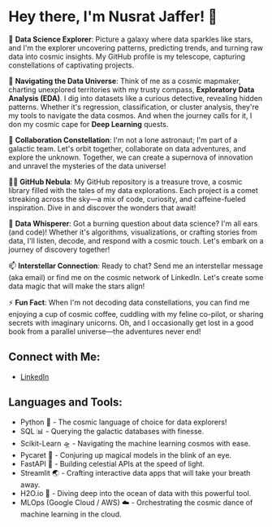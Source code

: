 # Hey there, I'm Nusrat Jaffer! 👋

🌟 **Data Science Explorer**: Picture a galaxy where data sparkles like stars, and I'm the explorer uncovering patterns, predicting trends, and turning raw data into cosmic insights. My GitHub profile is my telescope, capturing constellations of captivating projects.

🌱 **Navigating the Data Universe**: Think of me as a cosmic mapmaker, charting unexplored territories with my trusty compass, **Exploratory Data Analysis (EDA)**. I dig into datasets like a curious detective, revealing hidden patterns. Whether it's regression, classification, or cluster analysis, they're my tools to navigate the data cosmos. And when the journey calls for it, I don my cosmic cape for **Deep Learning** quests.

👯 **Collaboration Constellation**: I'm not a lone astronaut; I'm part of a galactic team. Let's orbit together, collaborate on data adventures, and explore the unknown. Together, we can create a supernova of innovation and unravel the mysteries of the data universe!

👨‍💻 **GitHub Nebula**: My GitHub repository is a treasure trove, a cosmic library filled with the tales of my data explorations. Each project is a comet streaking across the sky—a mix of code, curiosity, and caffeine-fueled inspiration. Dive in and discover the wonders that await!


💬 **Data Whisperer**: Got a burning question about data science? I'm all ears (and code)! Whether it's algorithms, visualizations, or crafting stories from data, I'll listen, decode, and respond with a cosmic touch. Let's embark on a journey of discovery together!

📫 **Interstellar Connection**: Ready to chat? Send me an interstellar message (aka email) or find me on the cosmic network of LinkedIn. Let's create some data magic that will make the stars align!

⚡ **Fun Fact**: When I'm not decoding data constellations, you can find me enjoying a cup of cosmic coffee, cuddling with my feline co-pilot, or sharing secrets with imaginary unicorns. Oh, and I occasionally get lost in a good book from a parallel universe—the adventures never end!

## Connect with Me:

- [LinkedIn](https://www.linkedin.com/in/your-profile)

## Languages and Tools:

- Python 🌟 - The cosmic language of choice for data explorers!
- SQL 📊 - Querying the galactic databases with finesse.
- Scikit-Learn 🛸 - Navigating the machine learning cosmos with ease.
- Pycaret 🌌 - Conjuring up magical models in the blink of an eye.
- FastAPI 🌠 - Building celestial APIs at the speed of light.
- Streamlit 🌏 - Crafting interactive data apps that will take your breath away.
- H2O.io 🌊 - Diving deep into the ocean of data with this powerful tool.
- MLOps (Google Cloud / AWS) ☁️ - Orchestrating the cosmic dance of machine learning in the cloud.


